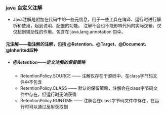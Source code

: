 ### java 自定义注解  
  - Java注解是附加在代码中的一些元信息，用于一些工具在编译、运行时进行解析和使用，起到说明、配置的功能。
注解不会也不能影响代码的实际逻辑，仅仅起到辅助性的作用。包含在 java.lang.annotation 包中。

#### 元注解——指注解的注解，包括 @Retention、@Target、@Document、@Inherited四种  
 - ##### @Retention——定义注解的保留策略
     - RetentionPolicy.SOURCE —— 注解仅存在于源码中，在class字节码文件中不包含
     - RetentionPolicy.CLASS —— 默认的保留策略，注解会在class字节码文件中存在，但运行时无法获得
     - RetentionPolicy.RUNTIME —— 注解会在class字节码文件中存在，在运行时可以通过反射获取到